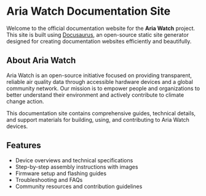 # Aria Watch Documentation Site

Welcome to the official documentation website for the **Aria Watch** project. This site is built using [Docusaurus](https://docusaurus.io), an open-source static site generator designed for creating documentation websites efficiently and beautifully.

## About Aria Watch

Aria Watch is an open-source initiative focused on providing transparent, reliable air quality data through accessible hardware devices and a global community network. Our mission is to empower people and organizations to better understand their environment and actively contribute to climate change action.

This documentation site contains comprehensive guides, technical details, and support materials for building, using, and contributing to Aria Watch devices.

## Features

- Device overviews and technical specifications
- Step-by-step assembly instructions with images
- Firmware setup and flashing guides
- Troubleshooting and FAQs
- Community resources and contribution guidelines